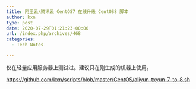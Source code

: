 ```yaml
---
title: 阿里云/腾讯云 CentOS7 在线升级 CentOS8 脚本
author: kxn
type: post
date: 2020-07-29T01:21:23+00:00
url: /index.php/archives/468
categories:
  - Tech Notes

---
```

仅在轻量应用服务器上测试过。建议只在刚生成的机器上使用。

<https://github.com/kxn/scripts/blob/master/CentOS/aliyun-txyun-7-to-8.sh>